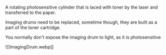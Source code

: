 A rotating photosensitive cylinder that is laced with toner by the laser and transferred to the paper.

Imaging drums need to be replaced, sometime though, they are built as a part of the toner cartridge.

You normally don't expose the imaging drum to light, as it is photosensitive

![[ImagingDrum.webp]]